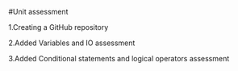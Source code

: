 #Unit assessment


1.Creating a GitHub repository

2.Added Variables and IO assessment

3.Added Conditional statements and logical operators assessment

